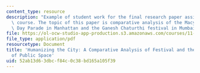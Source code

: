 ```yaml
---
content_type: resource
description: "Example of student work for the final research paper assignment of the\
  \ course. The topic of this paper is comparative analysis of the Macy\u2019s Thanksgiving\
  \ Day Parade in Manhattan and the Ganesh Chaturthi festival in Mumbai."
file: https://ol-ocw-studio-app-production.s3.amazonaws.com/courses/11-941-learning-by-comparison-first-world-third-world-cities-fall-2008/52ab13d63dbcf84c0c38bd165a105f39_MIT11_941f08_proj01_15_minute_presentation.pdf
file_type: application/pdf
resourcetype: Document
title: 'Humanizing the City: A Comparative Analysis of Festival and the Adaptation
  of Public Space'
uid: 52ab13d6-3dbc-f84c-0c38-bd165a105f39
---
```

